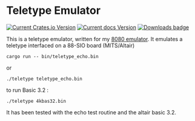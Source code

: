 # Teletype Emulator

[![Current Crates.io Version](https://img.shields.io/crates/v/teletype.svg)](https://crates.io/crates/teletype)
[![Current docs Version](https://docs.rs/teletype/badge.svg)](https://docs.rs/teletype)
[![Downloads badge](https://img.shields.io/crates/d/teletype.svg)](https://crates.io/crates/teletype)

This is a teletype emulator, written for my [8080 emulator](https://crates.io/crates/intel8080).
It emulates a teletype interfaced on a 88-SIO board (MITS/Altair)

```text
cargo run -- bin/teletype_echo.bin
```

or
```
./teletype teletype_echo.bin
```

to run Basic 3.2 :
```
./teletype 4kbas32.bin
```

It has been tested with the echo test routine and the altair basic 3.2.
